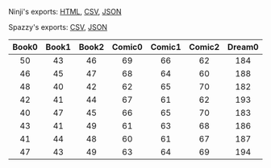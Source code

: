Ninji's exports: [HTML](https://wuffs.org/acnh/bcsv_160/html/NpcLooksParam.html), [CSV](https://wuffs.org/acnh/bcsv_160/csv/NpcLooksParam.csv), [JSON](https://wuffs.org/acnh/bcsv_160/json/NpcLooksParam.json)

Spazzy's exports: [CSV](https://github.com/McSpazzy/acnh-csv/blob/master/NpcLooksParam.csv), [JSON](https://github.com/McSpazzy/acnh-json/blob/master/NpcLooksParam.json)

| Book0 | Book1 | Book2 | Comic0 | Comic1 | Comic2 | Dream0 | Dream1 | Dream2 | Drink0 | Drink1 | Drink2 | Food0 | Food1 | Food2 | Hobby0 | Hobby1 | Hobby2 | Movie0 | Movie1 | Movie2 | Music0 | Music1 | Music2 | Speciality0 | Speciality1 | Speciality2 | Sports0 | Sports1 | Sports2 | TvProgram0 | TvProgram1 | TvProgram2 | UniqueID | Label |
|:--:|:--:|:--:|:--:|:--:|:--:|:--:|:--:|:--:|:--:|:--:|:--:|:--:|:--:|:--:|:--:|:--:|:--:|:--:|:--:|:--:|:--:|:--:|:--:|:--:|:--:|:--:|:--:|:--:|:--:|:--:|:--:|:--:|:--:|:--:|
| 50 | 43 | 46 | 69 | 66 | 62 | 184 | 191 | 185 | 143 | 144 | 145 | 161 | 166 | 171 | 207 | 206 | 201 | 88 | 86 | 83 | 27 | 25 | 28 | 223 | 222 | 220 | 128 | 124 | 130 | 103 | 110 | 104 | 0 | 'boy_normal' | 
| 46 | 45 | 47 | 68 | 64 | 60 | 188 | 190 | 181 | 148 | 146 | 143 | 167 | 160 | 169 | 203 | 202 | 214 | 84 | 82 | 80 | 24 | 21 | 25 | 221 | 226 | 231 | 120 | 129 | 121 | 107 | 101 | 109 | 1 | 'boy_active' | 
| 48 | 40 | 42 | 62 | 65 | 70 | 182 | 187 | 180 | 140 | 142 | 147 | 164 | 167 | 172 | 211 | 200 | 213 | 87 | 85 | 90 | 21 | 23 | 26 | 227 | 226 | 230 | 125 | 131 | 127 | 105 | 102 | 107 | 2 | 'boy_pride' | 
| 42 | 41 | 44 | 67 | 61 | 62 | 193 | 183 | 194 | 142 | 141 | 149 | 165 | 163 | 168 | 208 | 204 | 211 | 81 | 90 | 80 | 23 | 25 | 27 | 225 | 224 | 230 | 123 | 122 | 129 | 106 | 100 | 103 | 3 | 'boy_snobby' | 
| 40 | 47 | 45 | 66 | 65 | 70 | 183 | 191 | 189 | 150 | 145 | 140 | 166 | 162 | 173 | 200 | 205 | 212 | 85 | 86 | 81 | 20 | 21 | 22 | 229 | 220 | 228 | 130 | 123 | 126 | 110 | 104 | 105 | 4 | 'girl_normal' | 
| 43 | 41 | 49 | 61 | 63 | 68 | 186 | 193 | 184 | 144 | 140 | 146 | 162 | 161 | 175 | 206 | 209 | 204 | 89 | 88 | 82 | 20 | 24 | 27 | 222 | 225 | 229 | 126 | 120 | 131 | 109 | 101 | 103 | 5 | 'girl_active' | 
| 41 | 44 | 48 | 60 | 61 | 67 | 187 | 192 | 185 | 141 | 147 | 149 | 163 | 164 | 174 | 210 | 203 | 213 | 80 | 81 | 89 | 22 | 23 | 28 | 231 | 228 | 223 | 122 | 124 | 128 | 100 | 108 | 106 | 6 | 'girl_pride' | 
| 47 | 43 | 49 | 63 | 64 | 69 | 194 | 188 | 180 | 146 | 148 | 150 | 160 | 165 | 170 | 201 | 208 | 205 | 83 | 84 | 87 | 26 | 20 | 24 | 220 | 224 | 227 | 121 | 127 | 125 | 102 | 110 | 108 | 7 | 'girl_big_sis' | 
